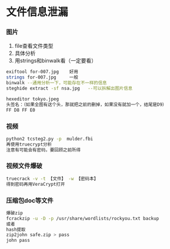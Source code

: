 # 文件信息泄漏

### 图片

1. file查看文件类型
2. 具体分析
3. 用strings和binwalk看（一定要看）

```bash
exiftool for-007.jpg    好用
strings for-007.jpg     一般
binwalk --通用分析一下，可能存在不一样的信息
steghide extract -sf nsa.jpg   --可以拆解出图片信息
```

```bash
hexeditor tokyo.jpeg
头签名：（如果全图有这个头，那就把之前的删掉，如果没有就加一个，结尾是D9）
FF D8 FF E0
```

### 视频

```bash
python2 tcsteg2.py -p  mulder.fbi
再使用truecrypt分析
注意有可能会有密码，要回顾之前所得
```

### 视频文件爆破

```bash
truecrack -v -t 【文件】 -w 【密码本】
得到密码再用VeraCrypt打开
```

### 压缩包doc等文件

```bash
爆破zip
fcrackzip -u -D -p /usr/share/wordlists/rockyou.txt backup 
或者
hash提取
zip2john safe.zip > pass
john pass
```
